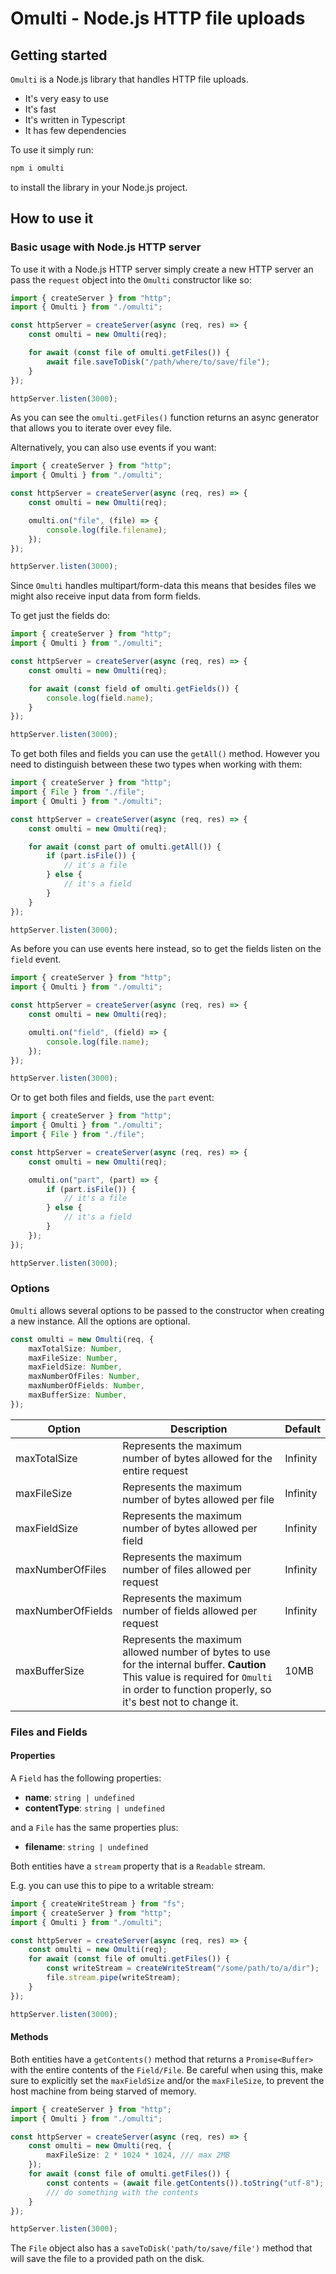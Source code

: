 # Omulti - Node.js HTTP file uploads

## Getting started

`Omulti` is a Node.js library that handles HTTP file uploads.

-   It's very easy to use
-   It's fast
-   It's written in Typescript
-   It has few dependencies

To use it simply run:

```bash
npm i omulti
```

to install the library in your Node.js project.

## How to use it

### Basic usage with Node.js HTTP server

To use it with a Node.js HTTP server simply create a new HTTP server an pass the `request` object into the `Omulti` constructor like so:

```typescript
import { createServer } from "http";
import { Omulti } from "./omulti";

const httpServer = createServer(async (req, res) => {
    const omulti = new Omulti(req);

    for await (const file of omulti.getFiles()) {
        await file.saveToDisk("/path/where/to/save/file");
    }
});

httpServer.listen(3000);
```

As you can see the `omulti.getFiles()` function returns an async generator that allows you to iterate over evey file.

Alternatively, you can also use events if you want:

```typescript
import { createServer } from "http";
import { Omulti } from "./omulti";

const httpServer = createServer(async (req, res) => {
    const omulti = new Omulti(req);

    omulti.on("file", (file) => {
        console.log(file.filename);
    });
});

httpServer.listen(3000);
```

Since `Omulti` handles multipart/form-data this means that besides files we might also receive input data from form fields.

To get just the fields do:

```typescript
import { createServer } from "http";
import { Omulti } from "./omulti";

const httpServer = createServer(async (req, res) => {
    const omulti = new Omulti(req);

    for await (const field of omulti.getFields()) {
        console.log(field.name);
    }
});

httpServer.listen(3000);
```

To get both files and fields you can use the `getAll()` method. However you need to distinguish between these two types when working with them:

```typescript
import { createServer } from "http";
import { File } from "./file";
import { Omulti } from "./omulti";

const httpServer = createServer(async (req, res) => {
    const omulti = new Omulti(req);

    for await (const part of omulti.getAll()) {
        if (part.isFile()) {
            // it's a file
        } else {
            // it's a field
        }
    }
});

httpServer.listen(3000);
```

As before you can use events here instead, so to get the fields listen on the `field` event.

```typescript
import { createServer } from "http";
import { Omulti } from "./omulti";

const httpServer = createServer(async (req, res) => {
    const omulti = new Omulti(req);

    omulti.on("field", (field) => {
        console.log(file.name);
    });
});

httpServer.listen(3000);
```

Or to get both files and fields, use the `part` event:

```typescript
import { createServer } from "http";
import { Omulti } from "./omulti";
import { File } from "./file";

const httpServer = createServer(async (req, res) => {
    const omulti = new Omulti(req);

    omulti.on("part", (part) => {
        if (part.isFile()) {
            // it's a file
        } else {
            // it's a field
        }
    });
});

httpServer.listen(3000);
```

### Options

`Omulti` allows several options to be passed to the constructor when creating a new instance. All the options are optional.

```typescript
const omulti = new Omulti(req, {
    maxTotalSize: Number,
    maxFileSize: Number,
    maxFieldSize: Number,
    maxNumberOfFiles: Number,
    maxNumberOfFields: Number,
    maxBufferSize: Number,
});
```

| Option            | Description                                                                                                                                                                                  | Default  |
| ----------------- | -------------------------------------------------------------------------------------------------------------------------------------------------------------------------------------------- | -------- |
| maxTotalSize      | Represents the maximum number of bytes allowed for the entire request                                                                                                                        | Infinity |
| maxFileSize       | Represents the maximum number of bytes allowed per file                                                                                                                                      | Infinity |
| maxFieldSize      | Represents the maximum number of bytes allowed per field                                                                                                                                     | Infinity |
| maxNumberOfFiles  | Represents the maximum number of files allowed per request                                                                                                                                   | Infinity |
| maxNumberOfFields | Represents the maximum number of fields allowed per request                                                                                                                                  | Infinity |
| maxBufferSize     | Represents the maximum allowed number of bytes to use for the internal buffer. **Caution** This value is required for `Omulti` in order to function properly, so it's best not to change it. | 10MB     |

### Files and Fields

#### Properties

A `Field` has the following properties:

-   **name**: `string | undefined`
-   **contentType**: `string | undefined`

and a `File` has the same properties plus:

-   **filename**: `string | undefined`

Both entities have a `stream` property that is a `Readable` stream.

E.g. you can use this to pipe to a writable stream:

```typescript
import { createWriteStream } from "fs";
import { createServer } from "http";
import { Omulti } from "./omulti";

const httpServer = createServer(async (req, res) => {
    const omulti = new Omulti(req);
    for await (const file of omulti.getFiles()) {
        const writeStream = createWriteStream("/some/path/to/a/dir");
        file.stream.pipe(writeStream);
    }
});

httpServer.listen(3000);
```

#### Methods

Both entities have a `getContents()` method that returns a `Promise<Buffer>` with the entire contents of the `Field/File`. Be careful when using this, make sure to explicitly set the `maxFieldSize` and/or the `maxFileSize`, to prevent the host machine from being starved of memory.

```typescript
import { createServer } from "http";
import { Omulti } from "./omulti";

const httpServer = createServer(async (req, res) => {
    const omulti = new Omulti(req, {
        maxFileSize: 2 * 1024 * 1024, /// max 2MB
    });
    for await (const file of omulti.getFiles()) {
        const contents = (await file.getContents()).toString("utf-8");
        /// do something with the contents
    }
});

httpServer.listen(3000);
```

The `File` object also has a `saveToDisk('path/to/save/file')` method that will save the file to a provided path on the disk.
